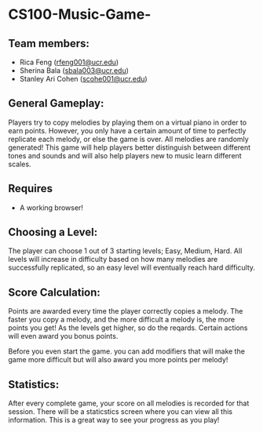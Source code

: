 # CS100-Music-Game-

## Team members: 
* Rica Feng (rfeng001@ucr.edu)
* Sherina Bala (sbala003@ucr.edu)
* Stanley Ari Cohen (scohe001@ucr.edu)

## General Gameplay: 
Players try to copy melodies by playing them on a virtual piano in order to earn points. However, you only have a certain amount of time to perfectly replicate each melody, or else the game is over. All melodies are randomly generated! This game will help players better distinguish between different tones and sounds and will also help players new to music learn different scales.

## Requires 
* A working browser!

## Choosing a Level:
The player can choose 1 out of 3 starting levels; Easy, Medium, Hard. 
All levels will increase in difficulty based on how many melodies are successfully replicated, so an easy level will eventually reach hard difficulty. 

## Score Calculation:
Points are awarded every time the player correctly copies a melody. The faster you copy a melody, and the more difficult a melody is, the more points you get! As the levels get higher, so do the reqards. Certain actions will even award you bonus points.

Before you even start the game. you can add modifiers that will make the game more difficult but will also award you more points per melody!

## Statistics:
After every complete game, your score on all melodies is recorded for that session. There will be a staticstics screen where you can view all this information. This is a great way to see your progress as you play!
